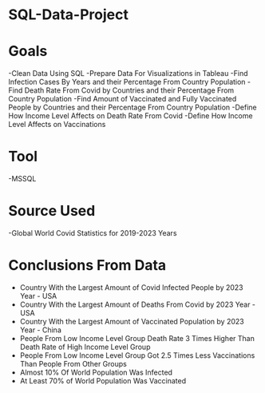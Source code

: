 # SQL-Data-Project

# Goals
-Clean Data Using SQL
-Prepare Data For Visualizations in Tableau
-Find Infection Cases By Years and their Percentage From Country Population
-Find Death Rate From Covid by Countries and their Percentage From Country Population
-Find Amount of Vaccinated and Fully Vaccinated People by Countries and their Percentage From Country Population
-Define How Income Level Affects on Death Rate From Covid
-Define How Income Level Affects on Vaccinations

# Tool
-MSSQL

# Source Used
-Global World Covid Statistics for 2019-2023 Years

# Conclusions From Data
- Country With the Largest Amount of Covid Infected People by 2023 Year - USA
- Country With the Largest Amount of Deaths From Covid by 2023 Year - USA
- Country With the Largest Amount of Vaccinated Population by 2023 Year - China
- People From Low Income Level Group Death Rate 3 Times Higher Than Death Rate of High Income Level Group
- People From Low Income Level Group Got 2.5 Times Less Vaccinations Than People From Other Groups
- Almost 10% Of World Population Was Infected
- At Least 70% of World Population Was Vaccinated
